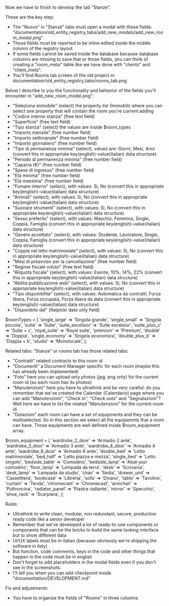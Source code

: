 Now we have to finish to develop the tab "Stanze".

These are the key step:
- The "Nuovo" in "Stanze" tabs must open a modal with these fields: "documentation/old_entity_registry_tabs/add_new_modals/add_new_room_modal.png"
- Those fields must be reported to be inline edited inside the middle column of the registry layout
- If some fields cannot be saved inside the database because database columns are missing to save that or those fields, you can think of creating a "room_meta" table like we have done with "clients" and "client_meta".
- You'll find Rooms tab screen of the old project in: documentation/old_entity_registry_tabs/rooms_tab.png

Below I describe to you the functionality and behavior of the fields you'll encounter in "add_new_room_modal.png":
- "Seleziona immobile" (select) the property list (Immobili) where you can select one property that will contain the room you're current adding 
- "Codice interno stanza" (free text field)
- "Superficie" (free text field)
- "Tipo stanza" (select) the values are inside $room_types
- "Importo mensile" (free number field)
- "Importo settimanale" (free number field)
- "Importo giornaliero" (free number field)
- "Tipo di permanenza minima" (select), values are: Giorni, Mesi, Anni (convert this in appropriate key(english)-value(italian) data structure)
- "Periodo di permanenza minima" (free number field)
- "Caparra (€)" (free number field)
- "Spese di ingresso" (free number field)
- "Età minima" (free number field)
- "Età massima" (free number field)
- "Fumare interno" (select), with values: Si, No (convert this in appropriate key(english)-value(italian) data structure)
- "Animali" (select), with values: Si, No (convert this in appropriate key(english)-value(italian) data structure)
- "Suonare strumenti" (select), with values: Si, No (convert this in appropriate key(english)-value(italian) data structure)
- "Sesso preferito" (select), with values: Maschio, Femmina, Single, Coppia, Famiglia (convert this in appropriate key(english)-value(italian) data structure)
- "Genere accettato" (select), with values: Studente, Lavoratore, Single, Coppia, Famiglia (convert this in appropriate key(english)-value(italian) data structure)
- "Coppie nel letto matrimoniale" (select), with values: Si, No (convert this in appropriate key(english)-value(italian) data structure)
- "Mesi di preavviso per la cancellazione" (free number field)
- "Regime fiscale voluto" (free text field)
- "Aliquota fiscale" (select), with values: Esente, 10%, 14%, 22% (convert this in appropriate key(english)-value(italian) data structure)
- "Abilita pubblicazione web" (select), with values: Si, No (convert this in appropriate key(english)-value(italian) data structure)
- "Tipo disponibilità" (select), with values: Automatica da contratti, Forza libera, Forza occupata, Forza libera da data (convert this in appropriate key(english)-value(italian) data structure)
- "Disponibile dal" (flatpickr date only field)

$roomTypes = [
    'single_large' => 'Singola grande',
    'single_small' => 'Singola piccola',
    'suite' => 'Suite',
    'suite_excelsior' => 'Suite excelsior',
    'suite_plus_c' => 'Suite + c',
    'royal_suite' => 'Royal suite',
    'premium' => 'Premium',
    'double' => 'Doppia',
    'single_economy' => 'Singola economica',
    'double_plus_b' => 'Doppia + b',
    'studio' => 'Monolocale',
];

Related tabs:
"Stanze" or rooms tab has those related tabs:
- "Contratti" related contracts to this room id
- "Documenti" a Document Manager specific for each room (maybe this has already been implemented)
- "Foto" here you can upload only photos (jpg, png only) for the current room id (so each room has its photos)
- "Manutenzioni" here you have to ultrathink and be very careful: do you remember that we've created the Calendar (Calendario) page where you can add "Manutenzioni", "Check in", "Check outs" and "Segnalazioni"? Well here we have to list the related "Manutenzioni" for the current room id.
- "Dotazioni" each room can have a set of equipments and they can be multiselected. So in this section we select all the equipemnts that a room can have. Those equipments are well defined inside $room_equipment array.

$room_equipment = [
    'wardrobe_2_door' => 'Armadio 2 ante',
    'wardrobe_3_door' => 'Armadio 3 ante',
    'wardrobe_4_door' => 'Armadio 4 ante',
    'wardrobe_6_door' => 'Armadio 6 ante',
    'double_bed' => 'Letto matrimoniale',
    'bed_half' => 'Letto piazza e mezza',
    'single_bed' => 'Letto singolo',
    'bedside_table' => 'Comodino',
    'bedside_lamp' => 'Abat-jour comodino',
    'floor_lamp' => 'Lampada da terra',
    'desk' => 'Scrivania',
    'desk_lamp' => 'Lampada da studio',
    'chair' => 'Sedia',
    'drawer_unit' => 'Cassettiera',
    'bookcase' => 'Libreria',
    'sofa' => 'Divano',
    'table' => 'Tavolino',
    'curtain' => 'Tenda',
    'chromecast' => 'Chromecast',
    'armchair' => 'Poltroncina',
    'radiator_panel' => 'Piastra radiante',
    'mirror' => 'Specchio',
    'shoe_rack' => 'Scarpiera',
];

Rules:
- Ultrathink to write clean, modular, non redundant, secure, production ready code like a senior developer
- Remember that we've developed a lot of ready-to-use components or components that can be the bricks to build the same looking interface but to show different data
- UI/UX labels must be in italian (because obviously we're shipping the software in italy)
- But function, code comments, keys in the code and other things that happen in the code must be in english
- Don't forget to add placeholders in the modal fields even if you don't see in the screenshots.
- I'll tell you when you can add checkpoint inside "documentation/DEVELOPMENT.md"

Fix and adjustments:
- You have to organize the fields of "Rooms" in three columns